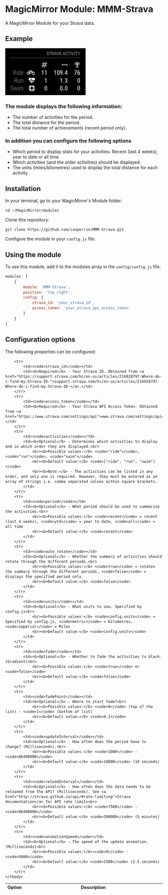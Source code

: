 # MagicMirror Module: MMM-Strava
A MagicMirror Module for your Strava data.

## Example

![](.github/example.png)

### The module displays the following information:
* The number of activities for the period.
* The total distance for the period.
* The total number of achievements (recent period only).

### In addition you can configure the following options
* Which period to display stats for your activities: Recent (last 4 weeks), year to date or all time
* Which activities (and the order activities) should be displayed.
* The units (miles/kilometres) used to display the total distance for each activity

## Installation

In your terminal, go to your MagicMirror's Module folder:
````
cd ~/MagicMirror/modules
````

Clone this repository:
````
git clone https://github.com/ianperrin/MMM-Strava.git
````

Configure the module in your `config.js` file.

## Using the module

To use this module, add it to the modules array in the `config/config.js` file:
````javascript
modules: [
    {
        module: 'MMM-Strava',
        position: 'top_right',
        config: {
            strava_id: 'your_strava_id',
            access_token: 'your_strava_api_access_token'
        }
    }
]
````

## Configuration options

The following properties can be configured:


<table width="100%">
    <!-- why, markdown... -->
    <thead>
        <tr>
            <th>Option</th>
            <th width="100%">Description</th>
        </tr>
    <thead>
    <tbody>

        <tr>
            <td><code>strava_id</code></td>
            <td><b>Required</b> - Your Strava ID. Obtained from <a href="https://support.strava.com/hc/en-us/articles/216928797-Where-do-i-find-my-Strava-ID-">support.strava.com/hc/en-us/articles/216928797-Where-do-i-find-my-Strava-ID-</a>.</td>
        </tr>
        <tr>
            <td><code>access_token</code></td>
            <td><b>Required</b> - Your Strava API Access Token. Obtained from <a href="https://www.strava.com/settings/api">www.strava.com/settings/api</a>.</td>
        </tr>
        <tr>
            <td><code>activities</code></td>
            <td><b>Optional</b> - Determines which activities to display and in which order they are displayed.<br>
                <br><b>Possible values:</b> <code>"ride"</code>, <code>"run"</code>, <code>"swim"</code>
                <br><b>Default value:</b> <code>["ride", "run", "swim"]</code>
                <br><b>Note:</b> - The activities can be listed in any order, and only one is required. However, they must be entered as an array of strings i.e. comma separated values within square brackets.
            </td>
        </tr>
        <tr>
            <td><code>period</code></td>
            <td><b>Optional</b> - What period should be used to summarise the activities.<br>
                <br><b>Possible values:</b> <code>recent</code> = recent (last 4 weeks), <code>ytd</code> = year to date, <code>all</code> = all time
                <br><b>Default value:</b> <code>recent</code>
            </td>
        </tr>
        <tr>
            <td><code>auto_rotate</code></td>
            <td><b>Optional</b> - Whether the summary of activities should rotate through the different periods.<br>
                <br><b>Possible values:</b> <code>true</code> = rotates the summary through the different periods, <code>false</code> = displays the specified period only.
                <br><b>Default value:</b> <code>false</code>
            </td>
        </tr>
        <tr>
            <td><code>units</code></td>
            <td><b>Optional</b> - What units to use. Specified by config.js<br>
                <br><b>Possible values:</b> <code>config.units</code> = Specified by config.js, <code>metric</code> = Kilometres, <code>imperial</code> = Miles
                <br><b>Default value:</b> <code>config.units</code>
            </td>
        </tr>
        <tr>
            <td><code>fade</code></td>
            <td><b>Optional</b> - Whether to fade the activities to black. (Gradient)<br>
                <br><b>Possible values:</b> <code>true</code> or <code>false</code>
                <br><b>Default value:</b> <code>false</code>
            </td>
        </tr>
        <tr>
            <td><code>fadePoint</code></td>
            <td><b>Optional</b> - Where to start fade?<br>
                <br><b>Possible values:</b> <code>0</code> (top of the list) - <code>1</code> (bottom of list)
                <br><b>Default value:</b> <code>0.1</code>
            </td>
        </tr>
        <tr>
            <td><code>updateInterval</code></td>
            <td><b>Optional</b> - How often does the period have to change? (Milliseconds).<br>
                <br><b>Possible values:</b> <code>1000</code> - <code>86400000</code>
                <br><b>Default value:</b> <code>10000</code> (10 seconds)
            </td>
        </tr>
        <tr>
            <td><code>reloadInterval</code></td>
            <td><b>Optional</b> - How often does the data needs to be reloaded from the API? (Milliseconds). See <a href="http://strava.github.io/api/#rate-limiting">Strava documentation</a> for API rate limits<br>
                <br><b>Possible values:</b> <code>7500</code> - <code>86400000</code>
                <br><b>Default value:</b> <code>300000</code> (5 minutes)
            </td>
        </tr>
        <tr>
            <td><code>animationSpeed</code></td>
            <td><b>Optional</b> - The speed of the update animation. (Milliseconds)<br>
                <br><b>Possible values:</b><code>0</code> - <code>5000</code>
                <br><b>Default value:</b> <code>2500</code> (2.5 seconds)
            </td>
        </tr>
    </tbody>
</table>
